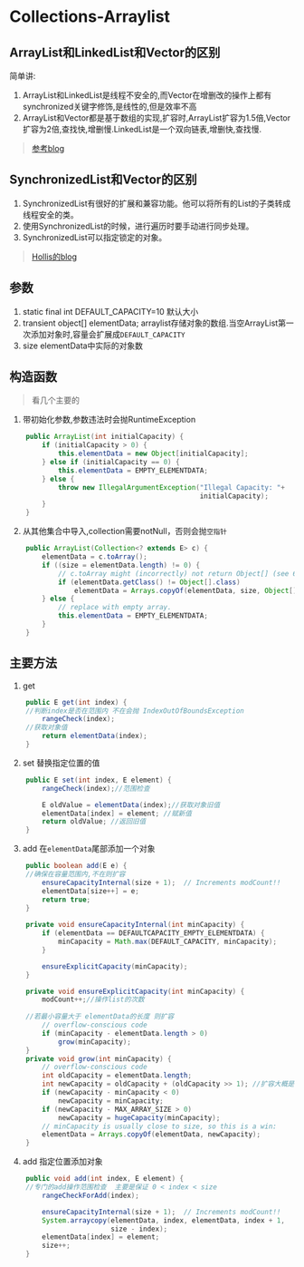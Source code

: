 # Collections-Arraylist


<!--more-->

## ArrayList和LinkedList和Vector的区别 

简单讲:
1. ArrayList和LinkedList是线程不安全的,而Vector在增删改的操作上都有synchronized关键字修饰,是线性的,但是效率不高
2. ArrayList和Vector都是基于数组的实现,扩容时,ArrayList扩容为1.5倍,Vector扩容为2倍,查找快,增删慢.LinkedList是一个双向链表,增删快,查找慢.
> [参考blog](https://blog.csdn.net/csdn15698845876/article/details/79480066)

## SynchronizedList和Vector的区别 
1. SynchronizedList有很好的扩展和兼容功能。他可以将所有的List的子类转成线程安全的类。
2. 使用SynchronizedList的时候，进行遍历时要手动进行同步处理。 
3. SynchronizedList可以指定锁定的对象。
> [Hollis的blog](http://www.hollischuang.com/archives/498)

## 参数

1. static final int DEFAULT_CAPACITY=10 默认大小 
2. transient object[] elementData; arraylist存储对象的数组.当空ArrayList第一次添加对象时,容量会扩展成`DEFAULT_CAPACITY`
3. size  elementData中实际的对象数

## 构造函数
> 看几个主要的
1. 带初始化参数,参数违法时会抛RuntimeException
```java
    public ArrayList(int initialCapacity) {
        if (initialCapacity > 0) {
            this.elementData = new Object[initialCapacity];
        } else if (initialCapacity == 0) {
            this.elementData = EMPTY_ELEMENTDATA;
        } else {
            throw new IllegalArgumentException("Illegal Capacity: "+
                                               initialCapacity);
        }
    }
```
2. 从其他集合中导入,collection需要notNull，否则会抛`空指针` 
```java
    public ArrayList(Collection<? extends E> c) {
        elementData = c.toArray();
        if ((size = elementData.length) != 0) {
            // c.toArray might (incorrectly) not return Object[] (see 6260652)
            if (elementData.getClass() != Object[].class)
                elementData = Arrays.copyOf(elementData, size, Object[].class);
        } else {
            // replace with empty array.
            this.elementData = EMPTY_ELEMENTDATA;
        }
    }
```
## 主要方法
1. get
```java
    public E get(int index) {
	//判断index是否在范围内 不在会抛 IndexOutOfBoundsException
        rangeCheck(index);
	//获取对象值
        return elementData(index);
    }
```
2. set 替换指定位置的值
```java
    public E set(int index, E element) {
        rangeCheck(index);//范围检查

        E oldValue = elementData(index);//获取对象旧值
        elementData[index] = element; //赋新值
        return oldValue; //返回旧值
    }
```
3. add 在`elementData`尾部添加一个对象
```java
    public boolean add(E e) {
	//确保在容量范围内,不在则扩容
        ensureCapacityInternal(size + 1);  // Increments modCount!!
        elementData[size++] = e;
        return true;
    }
    
    private void ensureCapacityInternal(int minCapacity) {
        if (elementData == DEFAULTCAPACITY_EMPTY_ELEMENTDATA) {
            minCapacity = Math.max(DEFAULT_CAPACITY, minCapacity);
        }

        ensureExplicitCapacity(minCapacity);
    }

    private void ensureExplicitCapacity(int minCapacity) {
        modCount++;//操作list的次数
	
	//若最小容量大于 elementData的长度 则扩容
        // overflow-conscious code 
        if (minCapacity - elementData.length > 0)
            grow(minCapacity);
    }
    private void grow(int minCapacity) {
        // overflow-conscious code
        int oldCapacity = elementData.length;
        int newCapacity = oldCapacity + (oldCapacity >> 1); //扩容大概是1.5倍
        if (newCapacity - minCapacity < 0)
            newCapacity = minCapacity;
        if (newCapacity - MAX_ARRAY_SIZE > 0)
            newCapacity = hugeCapacity(minCapacity);
        // minCapacity is usually close to size, so this is a win:
        elementData = Arrays.copyOf(elementData, newCapacity);
    }

```
4. add 指定位置添加对象
```java
    public void add(int index, E element) {
	//专门的add操作范围检查  主要是保证 0 < index < size
        rangeCheckForAdd(index);

        ensureCapacityInternal(size + 1);  // Increments modCount!!
        System.arraycopy(elementData, index, elementData, index + 1,
                         size - index);
        elementData[index] = element;
        size++;
    }
```













